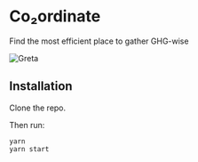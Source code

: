 # Co₂ordinate

Find the most efficient place to gather GHG-wise

![Greta](http://t2.gstatic.com/licensed-image?q=tbn:ANd9GcSIMYXBmtgFm7fHRk_yiRnIyfvvL6Ic2e4M3fNDsA1pVtL1D4U2tqRwO-TOie2TayVs8DTqjlG47EN4VxI)

## Installation

Clone the repo.

Then run:

```
yarn
yarn start
```
